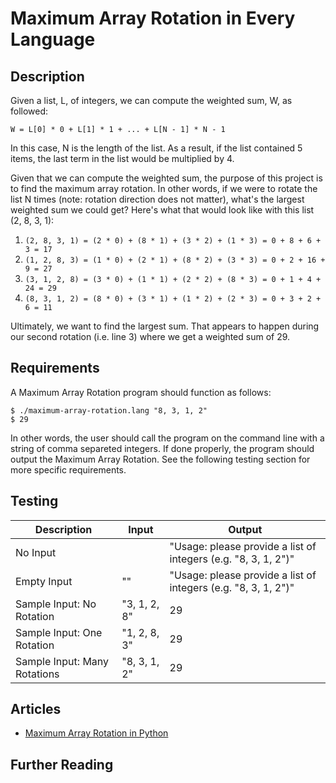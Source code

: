 # Maximum Array Rotation in Every Language

## Description

Given a list, L, of integers, we can compute the weighted sum, W, as followed:

```
W = L[0] * 0 + L[1] * 1 + ... + L[N - 1] * N - 1
```

In this case, N is the length of the list. As a result, if the list contained 5 items,
the last term in the list would be multiplied by 4.

Given that we can compute the weighted sum, the purpose of this project is to
find the maximum array rotation. In other words, if we were to rotate the list N 
times (note: rotation direction does not matter), what's the largest weighted sum 
we could get? Here's what that would look like with this list (2, 8, 3, 1):

1. `(2, 8, 3, 1) = (2 * 0) + (8 * 1) + (3 * 2) + (1 * 3) = 0 + 8 + 6 + 3 = 17`
2. `(1, 2, 8, 3) = (1 * 0) + (2 * 1) + (8 * 2) + (3 * 3) = 0 + 2 + 16 + 9 = 27`
3. `(3, 1, 2, 8) = (3 * 0) + (1 * 1) + (2 * 2) + (8 * 3) = 0 + 1 + 4 + 24 = 29`
4. `(8, 3, 1, 2) = (8 * 0) + (3 * 1) + (1 * 2) + (2 * 3) = 0 + 3 + 2 + 6 = 11`

Ultimately, we want to find the largest sum. That appears to happen during our
second rotation (i.e. line 3) where we get a weighted sum of 29. 


## Requirements

A Maximum Array Rotation program should function as follows:

```shell
$ ./maximum-array-rotation.lang "8, 3, 1, 2"
$ 29
```

In other words, the user should call the program on the command line with a string
of comma separeted integers. If done properly, the program should output the 
Maximum Array Rotation. See the following testing section for more specific requirements.


## Testing

| Description                  | Input                     | Output                                                         |
| ---------------------------- | ------------------------- | -------------------------------------------------------------- |
| No Input                     |                           | "Usage: please provide a list of integers (e.g. "8, 3, 1, 2")" |
| Empty Input                  | ""                        | "Usage: please provide a list of integers (e.g. "8, 3, 1, 2")" |
| Sample Input: No Rotation    | "3, 1, 2, 8"              | 29                                                             |
| Sample Input: One Rotation   | "1, 2, 8, 3"              | 29                                                             |
| Sample Input: Many Rotations | "8, 3, 1, 2"              | 29                                                             |


## Articles

- [Maximum Array Rotation in Python](https://sampleprograms.io/projects/maximum-array-rotation/python)

## Further Reading